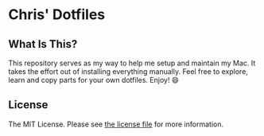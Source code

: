 # Chris' Dotfiles

## What Is This?

This repository serves as my way to help me setup and maintain my Mac. It takes
the effort out of installing everything manually. Feel free to explore, learn
and copy parts for your own dotfiles. Enjoy! :smile:

## License

The MIT License. Please see [the license file](LICENSE) for more information.
